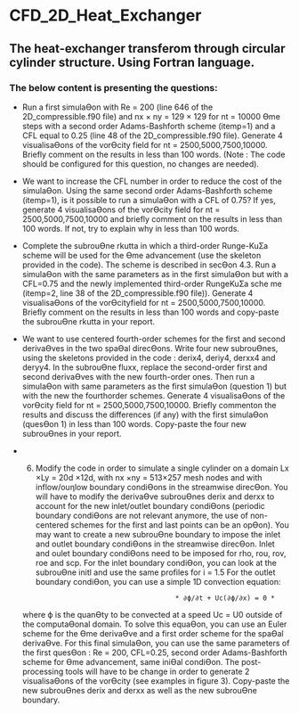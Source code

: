 # CFD_2D_Heat_Exchanger

## The heat-exchanger transferom through circular cylinder structure. Using Fortran language.

### The below content is presenting the questions:

+ Run a first simulaƟon with Re = 200 (line 646 of the 2D_compressible.f90 file) and nx × ny = 129 × 129 for
  nt = 10000 Ɵme steps with a second order Adams-Bashforth scheme (itemp=1) and a CFL equal to 0.25 (line 48 of
  the 2D_compressible.f90 file). Generate 4 visualisaƟons of the vorƟcity field for nt = 2500,5000,7500,10000.
  Briefly comment on the results in less than 100 words. (Note : The code should be configured for this question,
  no changes are needed).


+ We want to increase the CFL number in order to reduce the cost of the simulaƟon. Using the same second order
  Adams-Bashforth scheme (itemp=1), is it possible to run a simulaƟon with a CFL of 0.75? 
  If yes, generate 4 visualisaƟons of the vorƟcity field for nt = 2500,5000,7500,10000 and briefly comment on the 
  results in less than 100 words. If not, try to explain why in less than 100 words.


+ Complete the subrouƟne rkutta in which a third-order Runge-KuƩa scheme will be used for the Ɵme advancement 
  (use the skeleton provided in the code). The scheme is described in secƟon 4.3. Run a simulaƟon with the same 
  parameters as in the first simulaƟon but with a CFL=0.75 and the newly implemented third-order RungeKuƩa sche
  me (itemp=2, line 38 of the 2D_compressible.f90 file)). Generate 4 visualisaƟons of the vorƟcityfield for 
  nt = 2500,5000,7500,10000. Briefly comment on the results in less than 100 words and copy-paste the
  subrouƟne rkutta in your report.

+ We want to use centered fourth-order schemes for the first and second derivaƟves in the two spaƟal direcƟons.
  Write four new subrouƟnes, using the skeletons provided in the code : derix4, deriy4, derxx4 and deryy4.
  In the subrouƟne fluxx, replace the second-order first and second derivaƟves with the new fourth-order ones.
  Then run a simulaƟon with same parameters as the first simulaƟon (question 1) but with the new the fourthorder 
  schemes. Generate 4 visualisaƟons of the vorƟcity field for nt = 2500,5000,7500,10000. Briefly commenton the 
  results and discuss the differences (if any) with the first simulaƟon (quesƟon 1) in less than 100 words.
  Copy-paste the four new subrouƟnes in your report. 

+ 6. Modify the code in order to simulate a single cylinder on a domain Lx ×Ly = 20d ×12d, with nx ×ny = 513×257
  mesh nodes and with inflow/ouƞlow boundary condiƟons in the streamwise direcƟon. You will have to modify
  the derivaƟve subrouƟnes derix and derxx to account for the new inlet/outlet boundary condiƟons (periodic
  boundary condiƟons are not relevant anymore, the use of non-centered schemes for the first and last points can be
  an opƟon). You may want to create a new subrouƟne boundary to impose the inlet and outlet boundary condiƟons
  in the streamwise direcƟon. Inlet and oulet boundary condiƟons need to be imposed for rho, rou, rov, roe and
  scp. For the inlet boundary condiƟon, you can look at the subrouƟne initl and use the same profiles for i = 1.5
  For the outlet boundary condiƟon, you can use a simple 1D convection equation:

                                            * ∂ϕ/∂t + Uc(∂ϕ/∂x) = 0 *
                                           
  where ϕ is the quanƟty to be convected at a speed Uc = U0 outside of the computaƟonal domain. To solve this
  equaƟon, you can use an Euler scheme for the Ɵme derivaƟve and a first order scheme for the spaƟal derivaƟve.
  For this final simulaƟon, you can use the same parameters of the first quesƟon : Re = 200, CFL=0.25, second order
  Adams-Bashforth scheme for Ɵme advancement, same iniƟal condiƟon. The post-processing tools will have to
  be change in order to generate 2 visualisaƟons of the vorƟcity (see examples in figure 3). Copy-paste the new
  subrouƟnes derix and derxx as well as the new subrouƟne boundary. 













